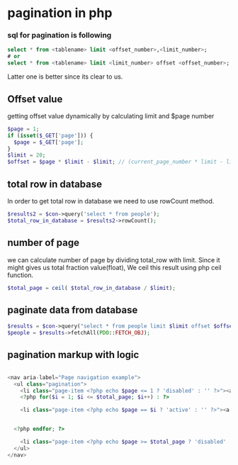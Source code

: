 # pagination in php 

### sql for pagination is following

~~~sql
select * from <tablename> limit <offset_number>,<limit_number>;
# or
select * from <tablename> limit <limit_number> offset <offset_number>;
~~~

Latter one is better since its clear to us.      

## Offset value
getting offset value dynamically by calculating limit and $page number

~~~php
$page = 1;
if (isset($_GET['page'])) {
  $page = $_GET['page'];
}
$limit = 20;
$offset = $page * $limit - $limit; // (current_page_number * limit - limit)
~~~

## total row in database
In order to get total row in database we need to use rowCount method.

~~~php
$results2 = $con->query('select * from people');
$total_row_in_database = $results2->rowCount();
~~~

## number of page

we can calculate number of page by dividing total_row with limit. Since it might gives us total fraction value(float), We ceil this result using php ceil function.
~~~php
$total_page = ceil( $total_row_in_database / $limit);
~~~

## paginate data from database

~~~php
$results = $con->query("select * from people limit $limit offset $offset");
$people = $results->fetchAll(PDO::FETCH_OBJ);
~~~

## pagination markup with logic

~~~php

<nav aria-label="Page navigation example">
  <ul class="pagination">
    <li class="page-item <?php echo $page <= 1 ? 'disabled' : '' ?>"><a class="page-link" href="/?page=<?php echo $page - 1 ?>">Previous</a></li>
    <?php for($i = 1; $i <= $total_page; $i++) : ?>

    <li class="page-item <?php echo $page == $i ? 'active' : '' ?>"><a class="page-link" href="/?page=<?php echo $i ?>"><?php echo $i; ?></a></li>


  <?php endfor; ?>

    <li class="page-item <?php echo $page >= $total_page ? 'disabled' : '' ?>"><a class="page-link" href="/?page=<?php echo $page + 1 ?>">Next</a></li>
  </ul>
</nav>  
~~~